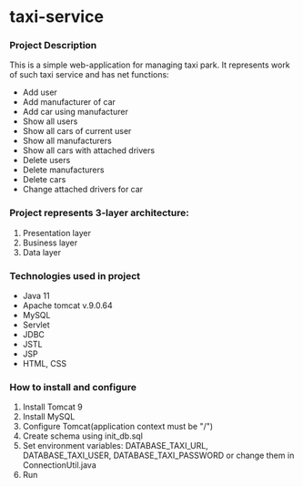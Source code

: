 # taxi-service
### Project Description
This is a simple web-application for managing taxi park. It represents work of such taxi service and has net functions:

- Add user
- Add manufacturer of car
- Add car using manufacturer
- Show all users
- Show all cars of current user
- Show all manufacturers
- Show all cars with attached drivers
- Delete users 
- Delete manufacturers
- Delete cars
- Change attached drivers for car

### Project represents 3-layer architecture:

1. Presentation layer 
2. Business layer
3. Data layer 

### Technologies used in project

- Java 11
- Apache tomcat v.9.0.64
- MySQL
- Servlet
- JDBC
- JSTL 
- JSP
- HTML, CSS

### How to install and configure

1. Install Tomcat 9
2. Install MySQL
3. Configure Tomcat(application context must be "/")
4. Create schema using init_db.sql
5. Set environment variables: DATABASE_TAXI_URL, DATABASE_TAXI_USER, DATABASE_TAXI_PASSWORD or change them in ConnectionUtil.java
6. Run 

